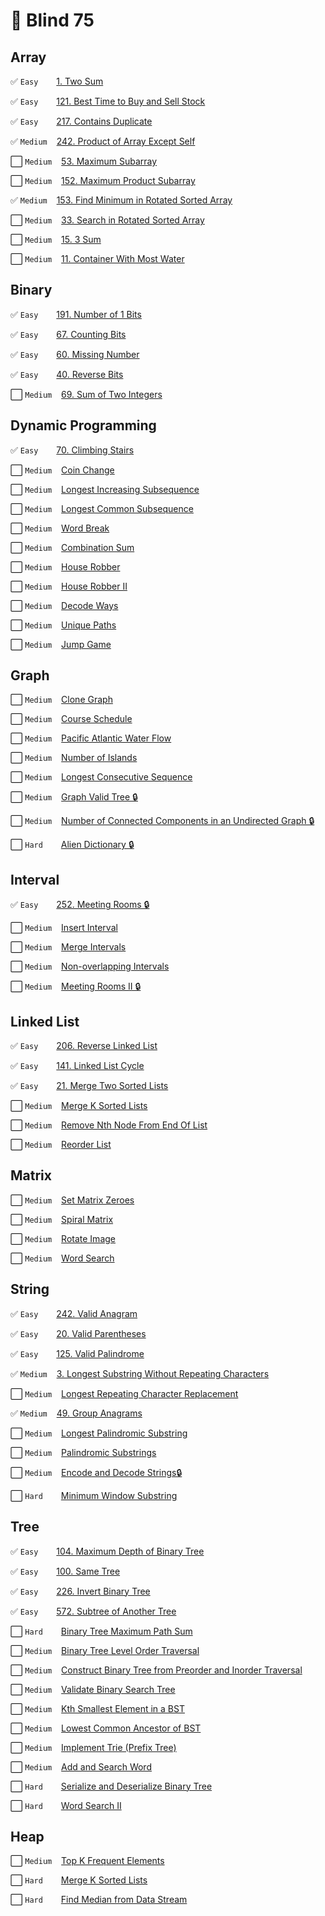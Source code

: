# 🧠  Blind 75
## Array
✅ `Easy` &ensp;&ensp;&ensp; [1. Two Sum](https://leetcode.com/problems/two-sum/) 

✅ `Easy` &ensp;&ensp;&ensp; [121. Best Time to Buy and Sell Stock](https://leetcode.com/problems/best-time-to-buy-and-sell-stock/) 

✅ `Easy` &ensp;&ensp;&ensp; [217. Contains Duplicate](https://leetcode.com/problems/contains-duplicate/) 

✅ `Medium` &ensp; [242. Product of Array Except Self](https://leetcode.com/problems/product-of-array-except-self/)

⬜ `Medium` &ensp; [53. Maximum Subarray](https://leetcode.com/problems/maximum-subarray/)

⬜ `Medium` &ensp; [152. Maximum Product Subarray](https://leetcode.com/problems/maximum-product-subarray/)

✅ `Medium` &ensp; [153. Find Minimum in Rotated Sorted Array](https://leetcode.com/problems/find-minimum-in-rotated-sorted-array/)

⬜ `Medium` &ensp; [33. Search in Rotated Sorted Array](https://leetcode.com/problems/search-in-rotated-sorted-array/)

⬜ `Medium` &ensp; [15. 3 Sum](https://leetcode.com/problems/3sum/)

⬜ `Medium` &ensp; [11. Container With Most Water](https://leetcode.com/problems/container-with-most-water/)

## Binary

✅ `Easy` &ensp;&ensp;&ensp; [191. Number of 1 Bits](https://leetcode.com/problems/number-of-1-bits) 

✅ `Easy` &ensp;&ensp;&ensp; [67. Counting Bits](https://leetcode.com/problems/counting-bits) 

✅ `Easy` &ensp;&ensp;&ensp; [60. Missing Number](https://leetcode.com/problems/missing-number) 

✅ `Easy` &ensp;&ensp;&ensp; [40. Reverse Bits](https://leetcode.com/problems/reverse-bits) 

⬜ `Medium` &ensp; [69. Sum of Two Integers](https://leetcode.com/problems/sum-of-two-integers)

## Dynamic Programming

✅ `Easy` &ensp;&ensp;&ensp; [70. Climbing Stairs](https://leetcode.com/problems/climbing-stairs/) 

⬜ `Medium` &ensp; [Coin Change]()

⬜ `Medium` &ensp; [Longest Increasing Subsequence]() 

⬜ `Medium` &ensp; [Longest Common Subsequence]()

⬜ `Medium` &ensp; [Word Break]()

⬜ `Medium` &ensp; [Combination Sum]()

⬜ `Medium` &ensp; [House Robber]()

⬜ `Medium` &ensp; [House Robber II]()

⬜ `Medium` &ensp; [Decode Ways]()

⬜ `Medium` &ensp; [Unique Paths]()

⬜ `Medium` &ensp; [Jump Game]()

## Graph

⬜ `Medium` &ensp; [Clone Graph]()

⬜ `Medium` &ensp; [Course Schedule]()

⬜ `Medium` &ensp; [Pacific Atlantic Water Flow]()

⬜ `Medium` &ensp; [Number of Islands]()

⬜ `Medium` &ensp; [Longest Consecutive Sequence]()

⬜ `Medium` &ensp; [Graph Valid Tree 🔒](https://www.lintcode.com/problem/178/)

⬜ `Medium` &ensp; [Number of Connected Components in an Undirected Graph 🔒](https://www.lintcode.com/problem/591/)

⬜ `Hard` &ensp;&ensp;&ensp; [Alien Dictionary 🔒](https://www.lintcode.com/problem/892/)

## Interval

✅ `Easy` &ensp;&ensp;&ensp; [252. Meeting Rooms 🔒](https://www.lintcode.com/problem/920/) 

⬜ `Medium` &ensp; [Insert Interval]()

⬜ `Medium` &ensp; [Merge Intervals]()

⬜ `Medium` &ensp; [Non-overlapping Intervals]()

⬜ `Medium` &ensp; [Meeting Rooms II 🔒](https://www.lintcode.com/problem/919/)

## Linked List

✅ `Easy` &ensp;&ensp;&ensp; [206. Reverse Linked List](https://leetcode.com/problems/reverse-linked-list) 

✅ `Easy` &ensp;&ensp;&ensp; [141. Linked List Cycle](https://leetcode.com/problems/linked-list-cycle/) 

✅ `Easy` &ensp;&ensp;&ensp; [21. Merge Two Sorted Lists](https://leetcode.com/problems/merge-two-sorted-lists/) 

⬜ `Medium` &ensp; [Merge K Sorted Lists]()

⬜ `Medium` &ensp; [Remove Nth Node From End Of List]()

⬜ `Medium` &ensp; [Reorder List]()

## Matrix

⬜ `Medium` &ensp; [Set Matrix Zeroes]()

⬜ `Medium` &ensp; [Spiral Matrix]()

⬜ `Medium` &ensp; [Rotate Image]()

⬜ `Medium` &ensp; [Word Search]()

## String

✅ `Easy` &ensp;&ensp;&ensp; [242. Valid Anagram](https://leetcode.com/problems/valid-anagram/) 

✅ `Easy` &ensp;&ensp;&ensp; [20. Valid Parentheses](https://leetcode.com/problems/valid-parentheses/) 

✅ `Easy` &ensp;&ensp;&ensp; [125. Valid Palindrome](https://leetcode.com/problems/valid-palindrome/) 

✅ `Medium` &ensp; [3. Longest Substring Without Repeating Characters](https://leetcode.com/problems/longest-substring-without-repeating-characters/description/)

⬜ `Medium` &ensp; [Longest Repeating Character Replacement]()

✅ `Medium` &ensp; [49. Group Anagrams](https://leetcode.com/problems/group-anagrams/)

⬜ `Medium` &ensp; [Longest Palindromic Substring]()

⬜ `Medium` &ensp; [Palindromic Substrings]()

⬜ `Medium` &ensp; [Encode and Decode Strings🔒](https://www.lintcode.com/problem/659/)

⬜ `Hard` &ensp;&ensp;&ensp; [Minimum Window Substring]()

## Tree

✅ `Easy` &ensp;&ensp;&ensp; [104. Maximum Depth of Binary Tree](https://leetcode.com/problems/maximum-depth-of-binary-tree) 

✅ `Easy` &ensp;&ensp;&ensp; [100. Same Tree](https://leetcode.com/problems/same-tree) 

✅ `Easy` &ensp;&ensp;&ensp; [226. Invert Binary Tree](https://leetcode.com/problems/invert-binary-tree) 

✅ `Easy` &ensp;&ensp;&ensp; [572. Subtree of Another Tree](https://leetcode.com/problems/subtree-of-another-tree) 

⬜ `Hard` &ensp;&ensp;&ensp; [Binary Tree Maximum Path Sum]()

⬜ `Medium` &ensp; [Binary Tree Level Order Traversal]()

⬜ `Medium` &ensp; [Construct Binary Tree from Preorder and Inorder Traversal]()

⬜ `Medium` &ensp; [Validate Binary Search Tree]()

⬜ `Medium` &ensp; [Kth Smallest Element in a BST]()

⬜ `Medium` &ensp; [Lowest Common Ancestor of BST]()

⬜ `Medium` &ensp; [Implement Trie (Prefix Tree)]()

⬜ `Medium` &ensp; [Add and Search Word]()

⬜ `Hard` &ensp;&ensp;&ensp; [Serialize and Deserialize Binary Tree]()

⬜ `Hard` &ensp;&ensp;&ensp; [Word Search II]()

## Heap

⬜ `Medium` &ensp; [Top K Frequent Elements]()

⬜ `Hard` &ensp;&ensp;&ensp; [Merge K Sorted Lists]()

⬜ `Hard` &ensp;&ensp;&ensp; [Find Median from Data Stream]()